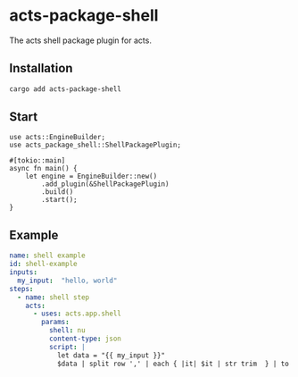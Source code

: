 # acts-package-shell

The acts shell package plugin for acts. 

## Installation

```bash
cargo add acts-package-shell
```

## Start
```rust,no_run
use acts::EngineBuilder;
use acts_package_shell::ShellPackagePlugin;

#[tokio::main]
async fn main() {
    let engine = EngineBuilder::new()
        .add_plugin(&ShellPackagePlugin)
        .build()
        .start();
}
```

## Example

```yaml
name: shell example
id: shell-example
inputs:
  my_input:  "hello, world"
steps:
  - name: shell step
    acts:
      - uses: acts.app.shell
        params:
          shell: nu
          content-type: json
          script: |
            let data = "{{ my_input }}"
            $data | split row ',' | each { |it| $it | str trim  } | to json
```